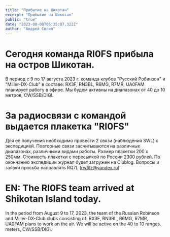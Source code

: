 ```yaml
---
title: "Прибытие на Шикотан"
excerpt: "Прибытие на Шикотан"
public: "true"
date: "2023-08-08T05:35:07.322Z"
author: "Андрей Силин"
---
```


# Сегодня команда RI0FS прибыла на остров Шикотан.

В период с 9 по 17 августа 2023 г. команда клубов "Русский Робинзон" и "Miller-DX-Club" в составе: RX3F, RN3BL, R6MG, R7MR, UA0FAM планирует работу в эфире. Мы будем активны на диапазонах от 40 до 10
метров, CW/SSB/DIGI.

# За радиосвязи с командой выдается плакетка "RI0FS"
Для её получения необходимо провести 2 связи (наблюдения SWL) с экспедицией. Повторные связи засчитываются на различных диапазонах, различными видами работы.
Размер плакетки 200 х 250мм.
Стоимость плакетки с пересылкой по России 2300 рублей.
По окончанию экспедиции журнал будет загружен на Clublog.
Вопросы и заявки просьба направлять RQ7L (rw6lz@yandex.ru)

# EN: The RI0FS team arrived at Shikotan Island today.

In the period from August 9 to 17, 2023, the team of the Russian Robinson and Miller-DX-Club clubs consisting of: RX3F, RN3BL, R6MG, R7MR, UA0FAM plans to work on the air. We will be active on the 40 to 10 ranges.
meters, CW/SSB/DIGI.